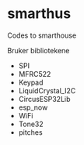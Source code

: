 # smarthus
Codes to smarthouse

Bruker bibliotekene
- SPI
- MFRC522
- Keypad
- LiquidCrystal_I2C  
- CircusESP32Lib
- esp_now
- WiFi
- Tone32
- pitches

